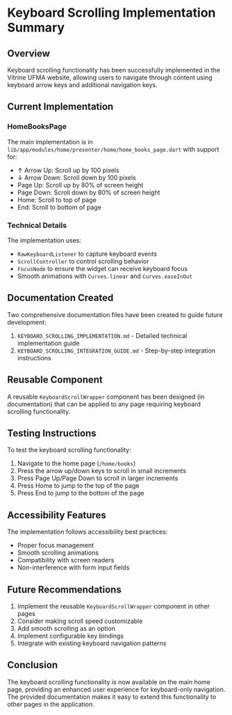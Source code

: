 # Keyboard Scrolling Implementation Summary

## Overview

Keyboard scrolling functionality has been successfully implemented in the Vitrine UFMA website, allowing users to navigate through content using keyboard arrow keys and additional navigation keys.

## Current Implementation

### HomeBooksPage
The main implementation is in `lib/app/modules/home/presenter/home/home_books_page.dart` with support for:

- ↑ Arrow Up: Scroll up by 100 pixels
- ↓ Arrow Down: Scroll down by 100 pixels
- Page Up: Scroll up by 80% of screen height
- Page Down: Scroll down by 80% of screen height
- Home: Scroll to top of page
- End: Scroll to bottom of page

### Technical Details
The implementation uses:
- `RawKeyboardListener` to capture keyboard events
- `ScrollController` to control scrolling behavior
- `FocusNode` to ensure the widget can receive keyboard focus
- Smooth animations with `Curves.linear` and `Curves.easeInOut`

## Documentation Created

Two comprehensive documentation files have been created to guide future development:

1. `KEYBOARD_SCROLLING_IMPLEMENTATION.md` - Detailed technical implementation guide
2. `KEYBOARD_SCROLLING_INTEGRATION_GUIDE.md` - Step-by-step integration instructions

## Reusable Component

A reusable `KeyboardScrollWrapper` component has been designed (in documentation) that can be applied to any page requiring keyboard scrolling functionality.

## Testing Instructions

To test the keyboard scrolling functionality:

1. Navigate to the home page (`/home/books`)
2. Press the arrow up/down keys to scroll in small increments
3. Press Page Up/Page Down to scroll in larger increments
4. Press Home to jump to the top of the page
5. Press End to jump to the bottom of the page

## Accessibility Features

The implementation follows accessibility best practices:
- Proper focus management
- Smooth scrolling animations
- Compatibility with screen readers
- Non-interference with form input fields

## Future Recommendations

1. Implement the reusable `KeyboardScrollWrapper` component in other pages
2. Consider making scroll speed customizable
3. Add smooth scrolling as an option
4. Implement configurable key bindings
5. Integrate with existing keyboard navigation patterns

## Conclusion

The keyboard scrolling functionality is now available on the main home page, providing an enhanced user experience for keyboard-only navigation. The provided documentation makes it easy to extend this functionality to other pages in the application.
